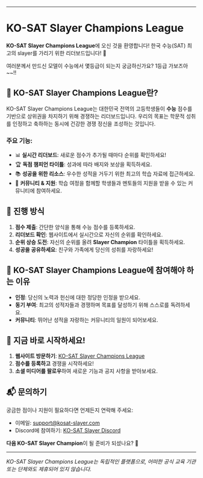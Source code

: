 ----------------------

# KO-SAT Slayer Champions League

**KO-SAT Slayer Champions League**에 오신 것을 환영합니다! 한국 수능(SAT) 최고의 slayer를 가리기 위한 리더보드입니다! 🚀

여러분께서 만드신 모델이 수능에서 몇등급이 되는지 궁금하신가요? 1등급 가보즈아~~!!

## 🎯 KO-SAT Slayer Champions League란?

KO-SAT Slayer Champions League는 대한민국 전역의 고등학생들이 **수능** 점수를 기반으로 상위권을 차지하기 위해 경쟁하는 리더보드입니다. 우리의 목표는 학문적 성취를 인정하고 축하하는 동시에 건강한 경쟁 정신을 조성하는 것입니다.

### 주요 기능:
- 📊 **실시간 리더보드**: 새로운 점수가 추가될 때마다 순위를 확인하세요!
- 🏆 **독점 챔피언 타이틀**: 성과에 따라 배지와 보상을 획득하세요.
- 📚 **성공을 위한 리소스**: 우수한 성적을 거두기 위한 최고의 학습 자료에 접근하세요.
- 👥 **커뮤니티 & 지원**: 학습 여정을 함께할 학생들과 멘토들의 지원을 받을 수 있는 커뮤니티에 참여하세요.

## 🏅 진행 방식

1. **점수 제출**: 간단한 양식을 통해 수능 점수를 등록하세요.
2. **리더보드 확인**: 웹사이트에서 실시간으로 자신의 순위를 확인하세요.
3. **순위 상승 도전**: 자신의 순위를 올려 **Slayer Champion** 타이틀을 획득하세요.
4. **성공을 공유하세요**: 친구와 가족에게 당신의 성취를 자랑하세요!

## 📢 KO-SAT Slayer Champions League에 참여해야 하는 이유

- **인정**: 당신의 노력과 헌신에 대한 정당한 인정을 받으세요.
- **동기 부여**: 최고의 성적자들과 경쟁하며 목표를 달성하기 위해 스스로를 독려하세요.
- **커뮤니티**: 뛰어난 성적을 자랑하는 커뮤니티의 일원이 되어보세요.

## 🚀 지금 바로 시작하세요!

1. **웹사이트 방문하기**: [KO-SAT Slayer Champions League](#)
2. **점수를 등록하고** 경쟁을 시작하세요!
3. **소셜 미디어를 팔로우**하여 새로운 기능과 공지 사항을 받아보세요.

## 📬 문의하기

궁금한 점이나 지원이 필요하다면 언제든지 연락해 주세요:

- 이메일: support@kosat-slayer.com
- Discord에 참여하기: [KO-SAT Slayer Discord](#)

**다음 KO-SAT Slayer Champion**이 될 준비가 되셨나요? 💪

---

_KO-SAT Slayer Champions League는 독립적인 플랫폼으로, 어떠한 공식 교육 기관 또는 단체와도 제휴되어 있지 않습니다._
